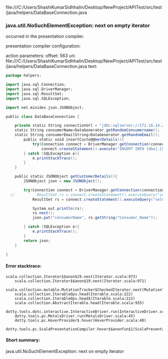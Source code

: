 file:///C:/Users/ShashiKumarSidhhalin/Desktop/NewProject/APITest/src/test/java/helpers/DataBaseConnection.java
### java.util.NoSuchElementException: next on empty iterator

occurred in the presentation compiler.

presentation compiler configuration:


action parameters:
offset: 563
uri: file:///C:/Users/ShashiKumarSidhhalin/Desktop/NewProject/APITest/src/test/java/helpers/DataBaseConnection.java
text:
```scala
package helpers;

import java.sql.Connection;
import java.sql.DriverManager;
import java.sql.ResultSet;
import java.sql.SQLException;

import net.minidev.json.JSONObject;

public class DataBaseConnection {

    private static String connectionUrl = "jdbc:sqlserver://172.16.14.21;databaseName=BimSys;user=sa;password=Password@1;encrypt=true;trustServerCertificate=true";
    static String consumerName=DataGenerator.getRandomConsumername();
    static String consumerEmailString=DataGenerator.getRandomEmail();
        public static void insertCusto@@merDetails(){
            try(Connection connect = DriverManager.getConnection(connectionUrl)){
                connect.createStatement().execute("INSERT INTO [dbo].[Consumer]  ([Consumer_Name] ,[Consumer_Email],[CreateDate],[ModifiedDate] ,[Consumer_Legacy_ID],[HaltEnroll] ,[HaltEnroll_Vendor] ,[Partner_ID],[IsActive],[IsActive2],[IsActive3],[IsActive4])  VALUES ('"+consumerName+"','"+consumerEmailString+"',GETDATE(),NULL,121421,0,NULL,'127',1,NULL,1,1)");
        } catch (SQLException e){
            e.printStackTrace();
        }
    }

    public static JSONObject getCustomerDetails(){
        JSONObject json = new JSONObject();

        try(Connection connect = DriverManager.getConnection(connectionUrl)){
  //          ResultSet rs = connect.createStatement().executeQuery("select top 10 * from [dbo].[Consumer] where Consumer_Name='"+consumerName+"' order by Consumer_ID desc");
            ResultSet rs = connect.createStatement().executeQuery("select top 1 * from [dbo].[Consumer] where Consumer_Name='Alberta Charleson' order by Consumer_ID desc");

            System.out.println(rs);
            rs.next();
            json.put("consumerName", rs.getString("Consumer_Name"));

        } catch (SQLException e){
            e.printStackTrace();
        }
        return json;
    }
    
}

```



#### Error stacktrace:

```
scala.collection.Iterator$$anon$19.next(Iterator.scala:973)
	scala.collection.Iterator$$anon$19.next(Iterator.scala:971)
	scala.collection.mutable.MutationTracker$CheckedIterator.next(MutationTracker.scala:76)
	scala.collection.IterableOps.head(Iterable.scala:222)
	scala.collection.IterableOps.head$(Iterable.scala:222)
	scala.collection.AbstractIterable.head(Iterable.scala:935)
	dotty.tools.dotc.interactive.InteractiveDriver.run(InteractiveDriver.scala:164)
	dotty.tools.pc.MetalsDriver.run(MetalsDriver.scala:45)
	dotty.tools.pc.HoverProvider$.hover(HoverProvider.scala:40)
	dotty.tools.pc.ScalaPresentationCompiler.hover$$anonfun$1(ScalaPresentationCompiler.scala:376)
```
#### Short summary: 

java.util.NoSuchElementException: next on empty iterator